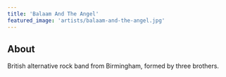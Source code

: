 ```yaml
---
title: 'Balaam And The Angel'
featured_image: 'artists/balaam-and-the-angel.jpg'
---
```


## About

British alternative rock band from Birmingham, formed by three brothers.
